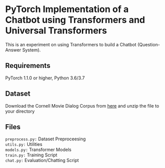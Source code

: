 # PyTorch Implementation of a Chatbot using Transformers and Universal Transformers

This is an experiment on using Transformers to build a Chatbot (Question-Answer System). 
## Requirements 
PyTorch 1.1.0 or higher, Python 3.6/3.7

## Dataset
Download the Cornell Movie Dialog Corpus from [here](http://www.cs.cornell.edu/~cristian/data/cornell_movie_dialogs_corpus.zip) and unzip the file to your directory

## Files
`preprocess.py:` Dataset Preproceesing <br/>
`utils.py:` Utilities  <br/>
`models.py:` Transformer Models <br/>
`train.py:` Training Script <br/>
`chat.py:` Evaluation/Chatting Script

